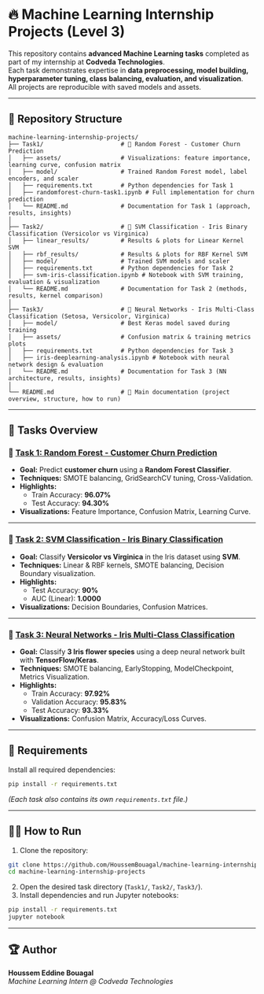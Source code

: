 # 🔥 Machine Learning Internship Projects (Level 3)

This repository contains **advanced Machine Learning tasks** completed as part of my internship at **Codveda Technologies**.  
Each task demonstrates expertise in **data preprocessing, model building, hyperparameter tuning, class balancing, evaluation, and visualization**.  
All projects are reproducible with saved models and assets.

---

## 📂 Repository Structure
```
machine-learning-internship-projects/
├── Task1/                      # 🔹 Random Forest - Customer Churn Prediction
│   ├── assets/                 # Visualizations: feature importance, learning curve, confusion matrix
│   ├── model/                  # Trained Random Forest model, label encoders, and scaler
│   ├── requirements.txt        # Python dependencies for Task 1
│   ├── randomforest-churn-task1.ipynb # Full implementation for churn prediction
│   └── README.md               # Documentation for Task 1 (approach, results, insights)
│
├── Task2/                      # 🔹 SVM Classification - Iris Binary Classification (Versicolor vs Virginica)
│   ├── linear_results/         # Results & plots for Linear Kernel SVM
│   ├── rbf_results/            # Results & plots for RBF Kernel SVM
│   ├── model/                  # Trained SVM models and scaler
│   ├── requirements.txt        # Python dependencies for Task 2
│   ├── svm-iris-classification.ipynb # Notebook with SVM training, evaluation & visualization
│   └── README.md               # Documentation for Task 2 (methods, results, kernel comparison)
│
├── Task3/                      # 🔹 Neural Networks - Iris Multi-Class Classification (Setosa, Versicolor, Virginica)
│   ├── model/                  # Best Keras model saved during training
│   ├── assets/                 # Confusion matrix & training metrics plots
│   ├── requirements.txt        # Python dependencies for Task 3
│   ├── iris-deeplearning-analysis.ipynb # Notebook with neural network design & evaluation
│   └── README.md               # Documentation for Task 3 (NN architecture, results, insights)
│
└── README.md                   # 📜 Main documentation (project overview, structure, how to run)
```

---

## 🚀 Tasks Overview

### 🔹 [Task 1: Random Forest - Customer Churn Prediction](Task1/README.md)
- **Goal:** Predict **customer churn** using a **Random Forest Classifier**.
- **Techniques:** SMOTE balancing, GridSearchCV tuning, Cross-Validation.
- **Highlights:**
  - Train Accuracy: **96.07%**
  - Test Accuracy: **94.30%**
- **Visualizations:** Feature Importance, Confusion Matrix, Learning Curve.

---

### 🔹 [Task 2: SVM Classification - Iris Binary Classification](Task2/README.md)
- **Goal:** Classify **Versicolor vs Virginica** in the Iris dataset using **SVM**.
- **Techniques:** Linear & RBF kernels, SMOTE balancing, Decision Boundary visualization.
- **Highlights:**
  - Test Accuracy: **90%**
  - AUC (Linear): **1.0000**
- **Visualizations:** Decision Boundaries, Confusion Matrices.

---

### 🔹 [Task 3: Neural Networks - Iris Multi-Class Classification](Task3/README.md)
- **Goal:** Classify **3 Iris flower species** using a deep neural network built with **TensorFlow/Keras**.
- **Techniques:** SMOTE balancing, EarlyStopping, ModelCheckpoint, Metrics Visualization.
- **Highlights:**
  - Train Accuracy: **97.92%**
  - Validation Accuracy: **95.83%**
  - Test Accuracy: **93.33%**
- **Visualizations:** Confusion Matrix, Accuracy/Loss Curves.

---

## 🔧 Requirements
Install all required dependencies:
```bash
pip install -r requirements.txt
```
*(Each task also contains its own `requirements.txt` file.)*

---

## 🏃‍♂️ How to Run
1. Clone the repository:
```bash
git clone https://github.com/HoussemBouagal/machine-learning-internship-projects.git
cd machine-learning-internship-projects
```
2. Open the desired task directory (`Task1/`, `Task2/`, `Task3/`).
3. Install dependencies and run Jupyter notebooks:
```bash
pip install -r requirements.txt
jupyter notebook
```

---

## 🏆 Author
**Houssem Eddine Bouagal**  
*Machine Learning Intern @ Codveda Technologies*
